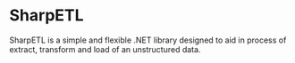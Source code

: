 SharpETL
========

SharpETL is a simple and flexible .NET library designed to aid in process of extract, transform and load of an unstructured data.
